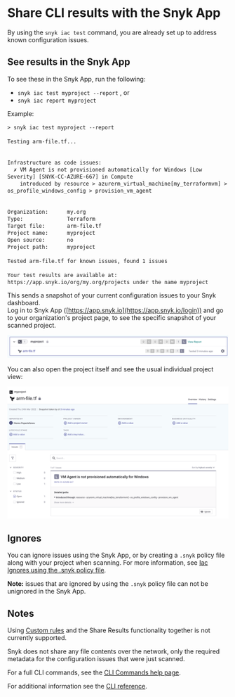 # Share CLI results with the Snyk App

By using the `snyk iac test` command, you are already set up to address known configuration issues.&#x20;

## See results in the Snyk App

To see these in the Snyk App, run the following:

* `snyk iac test myproject --report` , or
* `snyk iac report myproject`

Example:

```
> snyk iac test myproject --report

Testing arm-file.tf...


Infrastructure as code issues:
  ✗ VM Agent is not provisioned automatically for Windows [Low Severity] [SNYK-CC-AZURE-667] in Compute
    introduced by resource > azurerm_virtual_machine[my_terraformvm] > os_profile_windows_config > provision_vm_agent


Organization:      my.org
Type:              Terraform
Target file:       arm-file.tf
Project name:      myproject
Open source:       no
Project path:      myproject

Tested arm-file.tf for known issues, found 1 issues

Your test results are available at: https://app.snyk.io/org/my.org/projects under the name myproject
```

This sends a snapshot of your current configuration issues to your Snyk dashboard. \
Log in to Snyk App ([https://app.snyk.io](https://app.snyk.io/login)) and go to your organization's project page, to see the specific snapshot of your scanned project.

![Newly scanned project in the projects page](<../../.gitbook/assets/image (88).png>)

You can also open the project itself and see the usual individual project view:

![individual project view](<../../.gitbook/assets/image (86).png>)

## **Ignores**

You can ignore issues using the Snyk App, or by creating a `.snyk` policy file along with your project when scanning. For more information, see [Iac Ignores using the .snyk policy file](snyk-cli-for-infrastructure-as-code/iac-ignores-using-the-.snyk-policy-file.md).

**Note:** issues that are ignored by using the `.snyk` policy file can not be unignored in the Snyk App.

## **Notes**

Using [Custom rules](custom-rules/) and the Share Results functionality together is not currently supported.

Snyk does not share any file contents over the network, only the required metadata for the configuration issues that were just scanned.

For a full CLI commands, see the [CLI Commands help page](../../snyk-cli/commands/).

For additional information see the [CLI reference](../../snyk-cli/cli-reference/).
